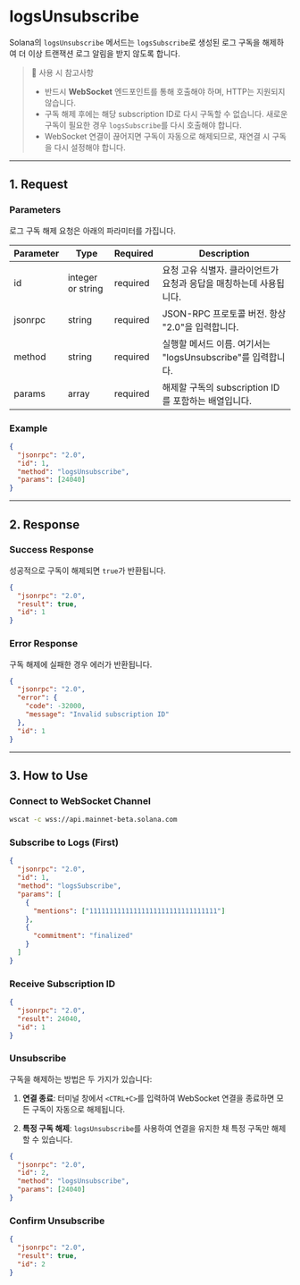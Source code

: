 # logsUnsubscribe

Solana의 `logsUnsubscribe` 메서드는 `logsSubscribe`로 생성된 로그 구독을 해제하여 더 이상 트랜잭션 로그 알림을 받지 않도록 합니다.

> 📘 사용 시 참고사항
>
> - 반드시 **WebSocket** 엔드포인트를 통해 호출해야 하며, HTTP는 지원되지 않습니다.
> - 구독 해제 후에는 해당 subscription ID로 다시 구독할 수 없습니다. 새로운 구독이 필요한 경우 `logsSubscribe`를 다시 호출해야 합니다.
> - WebSocket 연결이 끊어지면 구독이 자동으로 해제되므로, 재연결 시 구독을 다시 설정해야 합니다.

---

## 1. Request

### Parameters

로그 구독 해제 요청은 아래의 파라미터를 가집니다.

| Parameter | Type              | Required | Description                                                         |
| --------- | ----------------- | -------- | ------------------------------------------------------------------- |
| id        | integer or string | required | 요청 고유 식별자. 클라이언트가 요청과 응답을 매칭하는데 사용됩니다. |
| jsonrpc   | string            | required | JSON-RPC 프로토콜 버전. 항상 "2.0"을 입력합니다.                    |
| method    | string            | required | 실행할 메서드 이름. 여기서는 "logsUnsubscribe"를 입력합니다.        |
| params    | array             | required | 해제할 구독의 subscription ID를 포함하는 배열입니다.                |

### Example

```json logsUnsubscribe example
{
  "jsonrpc": "2.0",
  "id": 1,
  "method": "logsUnsubscribe",
  "params": [24040]
}
```

---

## 2. Response

### Success Response

성공적으로 구독이 해제되면 `true`가 반환됩니다.

```json Response example
{
  "jsonrpc": "2.0",
  "result": true,
  "id": 1
}
```

### Error Response

구독 해제에 실패한 경우 에러가 반환됩니다.

```json Error example
{
  "jsonrpc": "2.0",
  "error": {
    "code": -32000,
    "message": "Invalid subscription ID"
  },
  "id": 1
}
```

---

## 3. How to Use

### Connect to WebSocket Channel

```sh wscat
wscat -c wss://api.mainnet-beta.solana.com
```

### Subscribe to Logs (First)

```json subscribe example
{
  "jsonrpc": "2.0",
  "id": 1,
  "method": "logsSubscribe",
  "params": [
    {
      "mentions": ["11111111111111111111111111111111"]
    },
    {
      "commitment": "finalized"
    }
  ]
}
```

### Receive Subscription ID

```json subscription response
{
  "jsonrpc": "2.0",
  "result": 24040,
  "id": 1
}
```

### Unsubscribe

구독을 해제하는 방법은 두 가지가 있습니다:

1. **연결 종료**: 터미널 창에서 `<CTRL+C>`를 입력하여 WebSocket 연결을 종료하면 모든 구독이 자동으로 해제됩니다.

2. **특정 구독 해제**: `logsUnsubscribe`를 사용하여 연결을 유지한 채 특정 구독만 해제할 수 있습니다.

```json unsubscribe example
{
  "jsonrpc": "2.0",
  "id": 2,
  "method": "logsUnsubscribe",
  "params": [24040]
}
```

### Confirm Unsubscribe

```json unsubscribe success
{
  "jsonrpc": "2.0",
  "result": true,
  "id": 2
}
```
